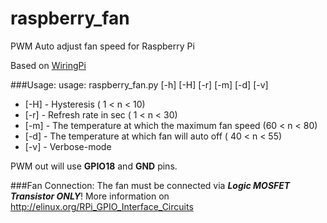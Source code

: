 # raspberry_fan
PWM Auto adjust fan speed for Raspberry Pi

Based on [WiringPi](https://github.com/WiringPi/WiringPi-Python)

###Usage:
usage: raspberry_fan.py [-h] [-H] [-r] [-m] [-d] [-v]
- [-H] - Hysteresis ( 1 < n < 10)
- [-r] - Refresh rate in sec ( 1 < n < 30)
- [-m] - The temperature at which the maximum fan speed (60 < n < 80)
- [-d] - The temperature at which fan will auto off ( 40 < n < 55)
- [-v] - Verbose-mode

PWM out will use **GPIO18** and **GND** pins.

###Fan Connection:
The fan must be connected via ***Logic MOSFET Transistor ONLY***!
More information on http://elinux.org/RPi_GPIO_Interface_Circuits
